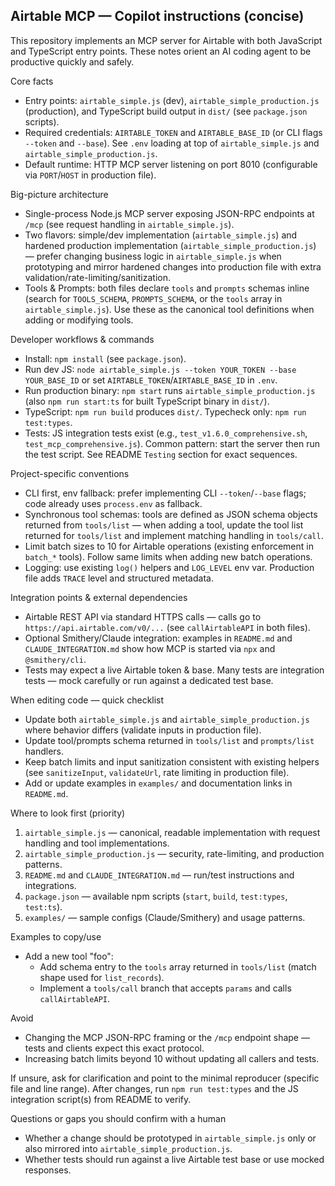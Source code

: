 ## Airtable MCP — Copilot instructions (concise)

This repository implements an MCP server for Airtable with both JavaScript and TypeScript entry points. These notes orient an AI coding agent to be productive quickly and safely.

Core facts
- Entry points: `airtable_simple.js` (dev), `airtable_simple_production.js` (production), and TypeScript build output in `dist/` (see `package.json` scripts).
- Required credentials: `AIRTABLE_TOKEN` and `AIRTABLE_BASE_ID` (or CLI flags `--token` and `--base`). See `.env` loading at top of `airtable_simple.js` and `airtable_simple_production.js`.
- Default runtime: HTTP MCP server listening on port 8010 (configurable via `PORT`/`HOST` in production file).

Big-picture architecture
- Single-process Node.js MCP server exposing JSON-RPC endpoints at `/mcp` (see request handling in `airtable_simple.js`).
- Two flavors: simple/dev implementation (`airtable_simple.js`) and hardened production implementation (`airtable_simple_production.js`) — prefer changing business logic in `airtable_simple.js` when prototyping and mirror hardened changes into production file with extra validation/rate-limiting/sanitization.
- Tools & Prompts: both files declare `tools` and `prompts` schemas inline (search for `TOOLS_SCHEMA`, `PROMPTS_SCHEMA`, or the `tools` array in `airtable_simple.js`). Use these as the canonical tool definitions when adding or modifying tools.

Developer workflows & commands
- Install: `npm install` (see `package.json`).
- Run dev JS: `node airtable_simple.js --token YOUR_TOKEN --base YOUR_BASE_ID` or set `AIRTABLE_TOKEN`/`AIRTABLE_BASE_ID` in `.env`.
- Run production binary: `npm start` runs `airtable_simple_production.js` (also `npm run start:ts` for built TypeScript binary in `dist/`).
- TypeScript: `npm run build` produces `dist/`. Typecheck only: `npm run test:types`.
- Tests: JS integration tests exist (e.g., `test_v1.6.0_comprehensive.sh`, `test_mcp_comprehensive.js`). Common pattern: start the server then run the test script. See README `Testing` section for exact sequences.

Project-specific conventions
- CLI first, env fallback: prefer implementing CLI `--token`/`--base` flags; code already uses `process.env` as fallback.
- Synchronous tool schemas: tools are defined as JSON schema objects returned from `tools/list` — when adding a tool, update the tool list returned for `tools/list` and implement matching handling in `tools/call`.
- Limit batch sizes to 10 for Airtable operations (existing enforcement in `batch_*` tools). Follow same limits when adding new batch operations.
- Logging: use existing `log()` helpers and `LOG_LEVEL` env var. Production file adds `TRACE` level and structured metadata.

Integration points & external dependencies
- Airtable REST API via standard HTTPS calls — calls go to `https://api.airtable.com/v0/...` (see `callAirtableAPI` in both files).
- Optional Smithery/Claude integration: examples in `README.md` and `CLAUDE_INTEGRATION.md` show how MCP is started via `npx` and `@smithery/cli`.
- Tests may expect a live Airtable token & base. Many tests are integration tests — mock carefully or run against a dedicated test base.

When editing code — quick checklist
- Update both `airtable_simple.js` and `airtable_simple_production.js` where behavior differs (validate inputs in production file).
- Update tool/prompts schema returned in `tools/list` and `prompts/list` handlers.
- Keep batch limits and input sanitization consistent with existing helpers (see `sanitizeInput`, `validateUrl`, rate limiting in production file).
- Add or update examples in `examples/` and documentation links in `README.md`.

Where to look first (priority)
1. `airtable_simple.js` — canonical, readable implementation with request handling and tool implementations.
2. `airtable_simple_production.js` — security, rate-limiting, and production patterns.
3. `README.md` and `CLAUDE_INTEGRATION.md` — run/test instructions and integrations.
4. `package.json` — available npm scripts (`start`, `build`, `test:types`, `test:ts`).
5. `examples/` — sample configs (Claude/Smithery) and usage patterns.

Examples to copy/use
- Add a new tool "foo":
  - Add schema entry to the `tools` array returned in `tools/list` (match shape used for `list_records`).
  - Implement a `tools/call` branch that accepts `params` and calls `callAirtableAPI`.

Avoid
- Changing the MCP JSON-RPC framing or the `/mcp` endpoint shape — tests and clients expect this exact protocol.
- Increasing batch limits beyond 10 without updating all callers and tests.

If unsure, ask for clarification and point to the minimal reproducer (specific file and line range). After changes, run `npm run test:types` and the JS integration script(s) from README to verify.

Questions or gaps you should confirm with a human
- Whether a change should be prototyped in `airtable_simple.js` only or also mirrored into `airtable_simple_production.js`.
- Whether tests should run against a live Airtable test base or use mocked responses.
